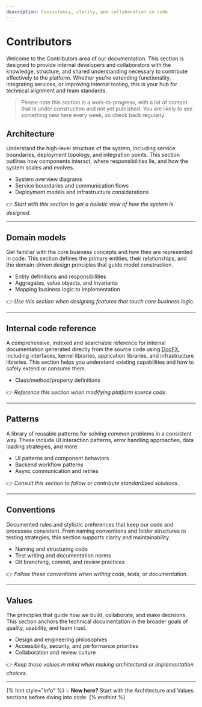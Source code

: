```yaml
---
description: Consistency, clarity, and collaboration in code
---
```


# Contributors

Welcome to the Contributors area of our documentation. This section is designed to provide internal developers and collaborators with the knowledge, structure, and shared understanding necessary to contribute effectively to the platform. Whether you're extending functionality, integrating services, or improving internal tooling, this is your hub for technical alignment and team standards.

> Please note this section is a work-in-progress, with a lot of content that is under construction and not yet published. You are likely to see something new here every week, so check back regularly.

## Architecture

Understand the high-level structure of the system, including service boundaries, deployment topology, and integration points. This section outlines how components interact, where responsibilities lie, and how the system scales and evolves.

* System overview diagrams
* Service boundaries and communication flows
* Deployment models and infrastructure considerations

👉 _Start with this section to get a holistic view of how the system is designed._

***

## Domain models

Get familiar with the core business concepts and how they are represented in code. This section defines the primary entities, their relationships, and the domain-driven design principles that guide model construction.

* Entity definitions and responsibilities
* Aggregates, value objects, and invariants
* Mapping business logic to implementation

👉 _Use this section when designing features that touch core business logic._

***

## Internal code reference

A comprehensive, indexed and searchable reference for internal documentation generated directly from the source code using [DocFX](https://dotnet.github.io/docfx/), including interfaces, kernel libraries, application libraries, and infrastructure libraries. This section helps you understand existing capabilities and how to safely extend or consume them.

* Class/method/property definitions

👉 _Reference this section when modifying platform source code._

***

## Patterns

A library of reusable patterns for solving common problems in a consistent way. These include UI interaction patterns, error handling approaches, data loading strategies, and more.

* UI patterns and component behaviors
* Backend workflow patterns
* Async communication and retries

👉 _Consult this section to follow or contribute standardized solutions._

***

## Conventions

Documented rules and stylistic preferences that keep our code and processes consistent. From naming conventions and folder structures to testing strategies, this section supports clarity and maintainability.

* Naming and structuring code
* Test writing and documentation norms
* Git branching, commit, and review practices

👉 _Follow these conventions when writing code, tests, or documentation._

***

## Values

The principles that guide how we build, collaborate, and make decisions. This section anchors the technical documentation in the broader goals of quality, usability, and team trust.

* Design and engineering philosophies
* Accessibility, security, and performance priorities
* Collaboration and review culture

👉 _Keep these values in mind when making architectural or implementation choices._

***

{% hint style="info" %}
💡 **New here?** Start with the Architecture and Values sections before diving into code.
{% endhint %}
